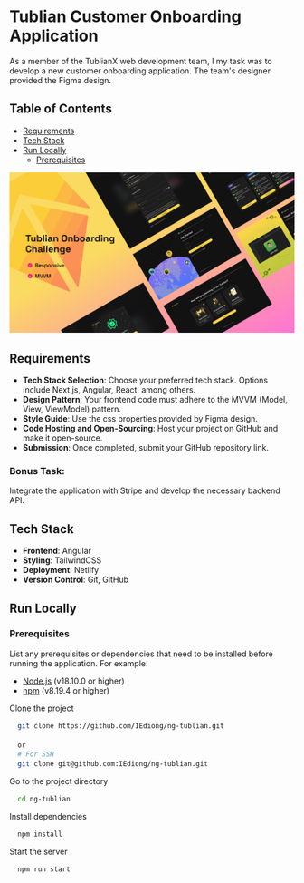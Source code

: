 # Tublian Customer Onboarding Application

As a member of the TublianX web development team, I my task was to develop a new customer onboarding application. The team's designer provided the Figma design.

## Table of Contents

- [Requirements](#requirements)
- [Tech Stack](#tech-stack)
- [Run Locally](#run-locally)
  - [Prerequisites](#prerequisites)

![Design Cover](./design/tublian-cover.png)

## Requirements

- **Tech Stack Selection**: Choose your preferred tech stack. Options include Next.js, Angular, React, among others.
- **Design Pattern**: Your frontend code must adhere to the MVVM (Model, View, ViewModel) pattern.
- **Style Guide**: Use the css properties provided by Figma design.
- **Code Hosting and Open-Sourcing**: Host your project on GitHub and make it open-source.
- **Submission**: Once completed, submit your GitHub repository link.

### Bonus Task:

Integrate the application with Stripe and develop the necessary backend API.

## Tech Stack

- **Frontend**: Angular
- **Styling**: TailwindCSS
- **Deployment**: Netlify
- **Version Control**: Git, GitHub

## Run Locally

### Prerequisites

List any prerequisites or dependencies that need to be installed before running the application. For example:

- [Node.js](https://nodejs.org/) (v18.10.0 or higher)
- [npm](https://www.npmjs.com/) (v8.19.4 or higher)

Clone the project

```bash
  git clone https://github.com/IEdiong/ng-tublian.git

  or
  # For SSH
  git clone git@github.com:IEdiong/ng-tublian.git
```

Go to the project directory

```bash
  cd ng-tublian
```

Install dependencies

```bash
  npm install
```

Start the server

```bash
  npm run start
```
